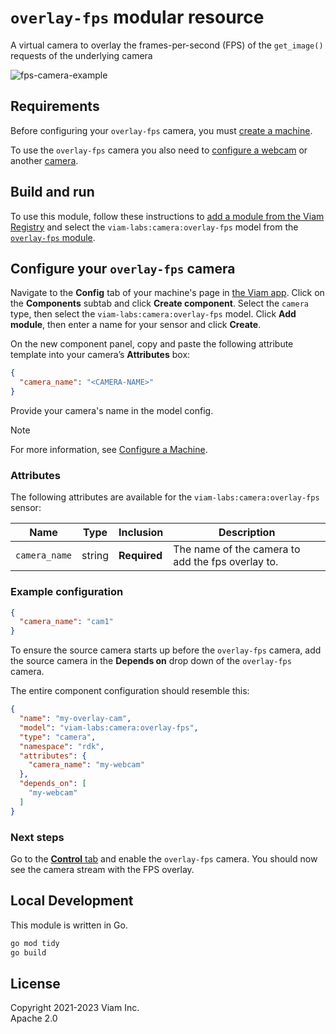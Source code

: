 # `overlay-fps` modular resource

A virtual camera to overlay the frames-per-second (FPS) of the `get_image()` requests of the underlying camera

![fps-camera-example](https://github.com/viam-labs/overlay-fps/assets/5212232/305a00dd-46fb-41d6-8445-ec7b59d94612)

## Requirements

Before configuring your `overlay-fps` camera, you must [create a machine](https://docs.viam.com/fleet/machines/#add-a-new-machine).

To use the `overlay-fps` camera you also need to [configure a webcam](https://docs.viam.com/components/camera/webcam/) or another [camera](https://docs.viam.com/components/camera/).

## Build and run

To use this module, follow these instructions to [add a module from the Viam Registry](https://docs.viam.com/registry/configure/#add-a-modular-resource-from-the-viam-registry) and select the `viam-labs:camera:overlay-fps` model from the [`overlay-fps` module](https://app.viam.com/module/viam-labs/overlay-fps).

## Configure your `overlay-fps` camera

Navigate to the **Config** tab of your machine's page in [the Viam app](https://app.viam.com/).
Click on the **Components** subtab and click **Create component**.
Select the `camera` type, then select the `viam-labs:camera:overlay-fps` model.
Click **Add module**, then enter a name for your sensor and click **Create**.

On the new component panel, copy and paste the following attribute template into your camera’s **Attributes** box:

```json
{
  "camera_name": "<CAMERA-NAME>"
}
```

Provide your camera's name in the model config.

> [!NOTE]
> For more information, see [Configure a Machine](https://docs.viam.com/manage/configuration/).

### Attributes

The following attributes are available for the `viam-labs:camera:overlay-fps` sensor:

| Name    | Type   | Inclusion    | Description |
| ------- | ------ | ------------ | ----------- |
| `camera_name` | string | **Required** | The name of the camera to add the fps overlay to. |

### Example configuration

```json
{
  "camera_name": "cam1"
}
```

To ensure the source camera starts up before the `overlay-fps` camera, add the source camera in the **Depends on** drop down of the `overlay-fps` camera.

The entire component configuration should resemble this:

```json
{
  "name": "my-overlay-cam",
  "model": "viam-labs:camera:overlay-fps",
  "type": "camera",
  "namespace": "rdk",
  "attributes": {
    "camera_name": "my-webcam"
  },
  "depends_on": [
    "my-webcam"
  ]
}
```

### Next steps

Go to the [**Control** tab](https://docs.viam.com/fleet/machines/#control) and enable the `overlay-fps` camera.
You should now see the camera stream with the FPS overlay.

## Local Development

This module is written in Go.

```bash
go mod tidy
go build
```

## License

Copyright 2021-2023 Viam Inc. <br>
Apache 2.0
